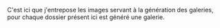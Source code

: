 C'est ici que j'entrepose les images servant à la génération des galeries, pour chaque dossier présent ici est généré une galerie.